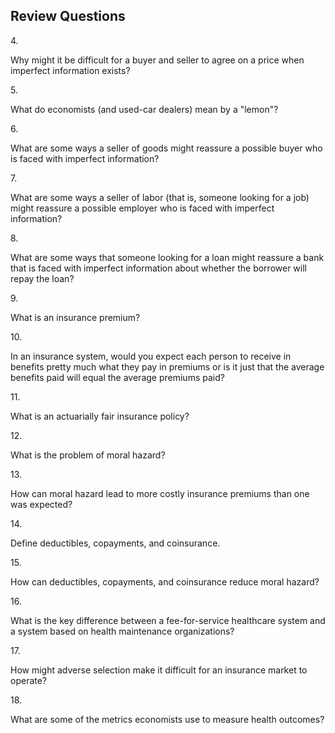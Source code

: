 ## Review Questions

4\.

Why might it be difficult for a buyer and seller to agree on a price
when imperfect information exists?

5\.

What do economists (and used-car dealers) mean by a "lemon"?

6\.

What are some ways a seller of goods might reassure a possible buyer who
is faced with imperfect information?

7\.

What are some ways a seller of labor (that is, someone looking for a
job) might reassure a possible employer who is faced with imperfect
information?

8\.

What are some ways that someone looking for a loan might reassure a bank
that is faced with imperfect information about whether the borrower will
repay the loan?

9\.

What is an insurance premium?

10\.

In an insurance system, would you expect each person to receive in
benefits pretty much what they pay in premiums or is it just that the
average benefits paid will equal the average premiums paid?

11\.

What is an actuarially fair insurance policy?

12\.

What is the problem of moral hazard?

13\.

How can moral hazard lead to more costly insurance premiums than one was
expected?

14\.

Define deductibles, copayments, and coinsurance.

15\.

How can deductibles, copayments, and coinsurance reduce moral hazard?

16\.

What is the key difference between a fee-for-service healthcare system
and a system based on health maintenance organizations?

17\.

How might adverse selection make it difficult for an insurance market to
operate?

18\.

What are some of the metrics economists use to measure health outcomes?
